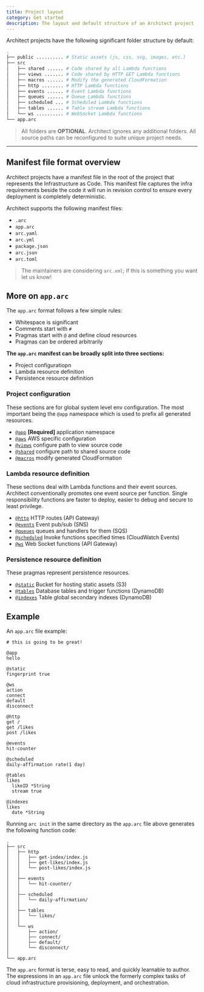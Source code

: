 ```yaml
---
title: Project layout
category: Get started
description: The layout and default structure of an Architect project
---
```


Architect projects have the following significant folder structure by default:

```bash
.
├── public .......... # Static assets (js, css, svg, images, etc.)
├── src
│   ├── shared ...... # Code shared by all Lambda functions
│   ├── views ....... # Code shared by HTTP GET Lambda functions
│   ├── macros ...... # Modify the generated CloudFormation
│   ├── http ........ # HTTP Lambda functions
│   ├── events ...... # Event Lambda functions
│   ├── queues ...... # Queue Lambda functions
│   ├── scheduled ... # Scheduled Lambda functions
│   ├── tables ...... # Table stream Lambda functions
│   └── ws .......... # WebSocket Lambda functions
└── app.arc
```

> All folders are **OPTIONAL**. Architect ignores any additional folders. All source paths can be reconfigured to suite unique project needs.

---

## Manifest file format overview

Architect projects have a manifest file in the root of the project that represents the Infrastructure as Code. This manifest file captures the infra requirements beside the code it will run in revision control to ensure every deployment is completely deterministic. 

Architect supports the following manifest files:

- `.arc`
- `app.arc`
- `arc.yaml`
- `arc.yml`
- `package.json`
- `arc.json`
- `arc.toml`

> The maintainers are considering `arc.xml`; if this is something you want let us know!

## More on `app.arc`

The `app.arc` format follows a few simple rules:

- Whitespace is significant
- Comments start with `#`
- Pragmas start with `@` and define cloud resources
- Pragmas can be ordered arbitrarily

**The `app.arc` manifest can be broadly split into three sections:**

- Project configuratiopn
- Lambda resource definition
- Persistence resource definition

### Project configuration

These sections are for global system level env configuration. The most important being the `@app` namespace which is used to prefix all generated resources.

- [`@app`](/docs/en/reference/app.arc/@app) **[Required]** application namespace
- [`@aws`](/docs/en/reference/app.arc/@aws) AWS specific configuration
- [`@views`](/docs/en/reference/app.arc/@views) configure path to view source code
- [`@shared`](/docs/en/reference/app.arc/@shared) configure path to shared source code
- [`@macros`](/docs/en/reference/app.arc/@macros) modify generated CloudFormation

### Lambda resource definition

These sections deal with Lambda functions and their event sources. Architect conventionally promotes one event source per function. Single responsibility functions are faster to deploy, easier to debug and secure to least privilege. 

- [`@http`](/docs/en/reference/arc-pragmas/@http) HTTP routes (API Gateway)
- [`@events`](/docs/en/reference/arc-pragmas/@events) Event pub/sub (SNS)
- [`@queues`](/docs/en/reference/arc-pragmas/@queues)  queues and handlers for them (SQS)
- [`@scheduled`](/docs/en/reference/arc-pragmas/@scheduled) Invoke functions specified times (CloudWatch Events)
- [`@ws`](/docs/en/reference/arc-pragmas/@ws) Web Socket functions (API Gateway)

### Persistence resource definition

These pragmas represent persistence resources.

- [`@static`](/docs/en/reference/arc-pragmas/@static) Bucket for hosting static assets (S3)
- [`@tables`](/docs/en/reference/arc-pragmas/@tables) Database tables and trigger functions (DynamoDB)
- [`@indexes`](/docs/en/reference/arc-pragmas/@indexes) Table global secondary indexes (DynamoDB)

## Example

An `app.arc` file example:

```arc
# this is going to be great!

@app
hello

@static
fingerprint true

@ws
action
connect
default
disconnect

@http
get /
get /likes
post /likes

@events
hit-counter

@scheduled
daily-affirmation rate(1 day)

@tables
likes
  likeID *String
  stream true

@indexes
likes
  date *String
```

Running `arc init` in the same directory as the `app.arc` file above generates the following function code:

```
.
├── src
│   ├── http
│   │   ├── get-index/index.js
│   │   ├── get-likes/index.js
│   │   └── post-likes/index.js
│   │
│   ├── events
│   │   └── hit-counter/
│   │
│   ├── scheduled
│   │   └── daily-affirmation/
│   │
│   ├── tables
│   │   └── likes/
│   │
│   └── ws
│       ├── action/
│       ├── connect/
│       ├── default/
│       └── disconnect/
│
└── app.arc
```

The `app.arc` format is terse, easy to read, and quickly learnable to author. The expressions in an `app.arc` file unlock the formerly complex tasks of cloud infrastructure provisioning, deployment, and orchestration.

